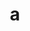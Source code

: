 ---
layout: cake
title:  a
type: cake
bannerimg: /banners/cakebanner
comic: cake_19.png
name: The Exciting World of Customer Service II
hovertext: heh heh
next: 20
prev: 18
---